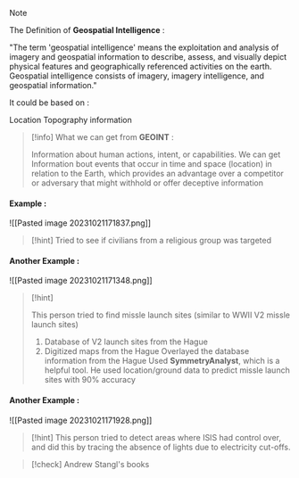 

> [!note] 
> The Definition of **Geospatial Intelligence** :
> 
>"The term 'geospatial intelligence' means the
exploitation and analysis of imagery and
geospatial information to describe, assess, and
visually depict physical features and
geographically referenced activities on the earth.
Geospatial intelligence consists of imagery,
imagery intelligence, and geospatial information."
> 
> 


It could be based on :


Location
Topography information



> [!info] 
>What we can get from **GEOINT** :
> 
> Information about human actions, intent, or capabilities. We can get Information bout events that occur in time and space (location) in relation to the Earth, which provides an advantage over a competitor or adversary that might withhold or offer deceptive information


#### Example :
 
![[Pasted image 20231021171837.png]]

> [!hint] 
> Tried to see if civilians from a religious group was targeted 

#### Another Example :

![[Pasted image 20231021171348.png]]


> [!hint] 
>  
>  This person tried to find missle launch sites (similar to WWII V2 missle launch sites)
>  
>  1. Database of V2 launch sites from the Hague
>  2. Digitized maps from the Hague
>  Overlayed the database information from the Hague
>  Used **SymmetryAnalyst**, which is a helpful tool. He used location/ground data to predict missle launch sites with 90% accuracy
#### Another Example :

![[Pasted image 20231021171928.png]]
> [!hint] 
> This person tried to detect areas where ISIS had control over, and did this by tracing the absence of lights due to electricity cut-offs. 

> [!check] 
> Andrew Stangl's books 